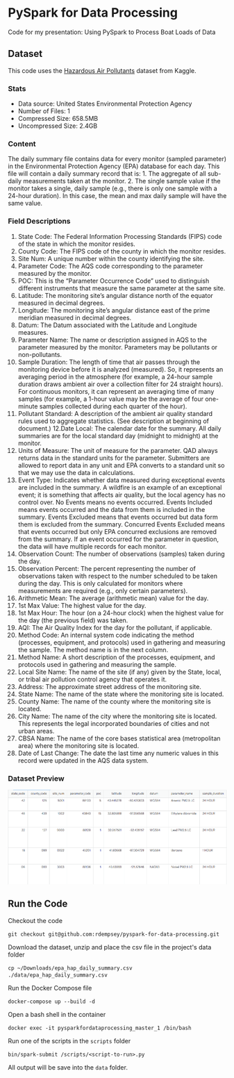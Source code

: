 # PySpark for Data Processing

Code for my presentation: Using PySpark to Process Boat Loads of Data

## Dataset

This code uses the [Hazardous Air Pollutants](https://www.kaggle.com/epa/hazardous-air-pollutants) dataset from Kaggle.

### Stats

* Data source: United States Environmental Protection Agency
* Number of Files: 1
* Compressed Size: 658.5MB
* Uncompressed Size: 2.4GB

### Content

The daily summary file contains data for every monitor (sampled parameter) in the Environmental Protection Agency (EPA) database for each day. This file will contain a daily summary record that is: 1. The aggregate of all sub-daily measurements taken at the monitor. 2. The single sample value if the monitor takes a single, daily sample (e.g., there is only one sample with a 24-hour duration). In this case, the mean and max daily sample will have the same value.

### Field Descriptions

1. State Code: The Federal Information Processing Standards (FIPS) code of the state in which the monitor resides.
2. County Code: The FIPS code of the county in which the monitor resides.
3. Site Num: A unique number within the county identifying the site.
4. Parameter Code: The AQS code corresponding to the parameter measured by the monitor.
5. POC: This is the “Parameter Occurrence Code” used to distinguish different instruments that measure the same parameter at the same site.
6. Latitude: The monitoring site’s angular distance north of the equator measured in decimal degrees.
7. Longitude: The monitoring site’s angular distance east of the prime meridian measured in decimal degrees.
8. Datum: The Datum associated with the Latitude and Longitude measures.
9. Parameter Name: The name or description assigned in AQS to the parameter measured by the monitor. Parameters may be pollutants or non-pollutants.
10. Sample Duration: The length of time that air passes through the monitoring device before it is analyzed (measured). So, it represents an averaging period in the atmosphere (for example, a 24-hour sample duration draws ambient air over a collection filter for 24 straight hours). For continuous monitors, it can represent an averaging time of many samples (for example, a 1-hour value may be the average of four one-minute samples collected during each quarter of the hour).
11. Pollutant Standard: A description of the ambient air quality standard rules used to aggregate statistics. (See description at beginning of document.)
12.Date Local: The calendar date for the summary. All daily summaries are for the local standard day (midnight to midnight) at the monitor.
13. Units of Measure: The unit of measure for the parameter. QAD always returns data in the standard units for the parameter. Submitters are allowed to report data in any unit and EPA converts to a standard unit so that we may use the data in calculations.
14. Event Type: Indicates whether data measured during exceptional events are included in the summary. A wildfire is an example of an exceptional event; it is something that affects air quality, but the local agency has no control over. No Events means no events occurred. Events Included means events occurred and the data from them is included in the summary. Events Excluded means that events occurred but data form them is excluded from the summary. Concurred Events Excluded means that events occurred but only EPA concurred exclusions are removed from the summary. If an event occurred for the parameter in question, the data will have multiple records for each monitor.
15. Observation Count: The number of observations (samples) taken during the day.
16. Observation Percent: The percent representing the number of observations taken with respect to the number scheduled to be taken during the day. This is only calculated for monitors where measurements are required (e.g., only certain parameters).
17. Arithmetic Mean: The average (arithmetic mean) value for the day.
18. 1st Max Value: The highest value for the day.
19. 1st Max Hour: The hour (on a 24-hour clock) when the highest value for the day (the previous field) was taken.
20. AQI: The Air Quality Index for the day for the pollutant, if applicable.
21. Method Code: An internal system code indicating the method (processes, equipment, and protocols) used in gathering and measuring the sample. The method name is in the next column.
22. Method Name: A short description of the processes, equipment, and protocols used in gathering and measuring the sample.
23. Local Site Name: The name of the site (if any) given by the State, local, or tribal air pollution control agency that operates it.
24. Address: The approximate street address of the monitoring site.
25. State Name: The name of the state where the monitoring site is located.
26. County Name: The name of the county where the monitoring site is located.
27. City Name: The name of the city where the monitoring site is located. This represents the legal incorporated boundaries of cities and not urban areas.
28. CBSA Name: The name of the core bases statistical area (metropolitan area) where the monitoring site is located.
29. Date of Last Change: The date the last time any numeric values in this record were updated in the AQS data system.

### Dataset Preview

![Dataset Preview](images/dataset_preview.png)

## Run the Code

Checkout the code
```
git checkout git@github.com:rdempsey/pyspark-for-data-processing.git
```

Download the dataset, unzip and place the csv file in the project's data folder
```
cp ~/Downloads/epa_hap_daily_summary.csv ./data/epa_hap_daily_summary.csv
```

Run the Docker Compose file
```
docker-compose up --build -d
```

Open a bash shell in the container
```
docker exec -it pysparkfordataprocessing_master_1 /bin/bash
```

Run one of the scripts in the `scripts` folder
```
bin/spark-submit /scripts/<script-to-run>.py
```

All output will be save into the `data` folder.